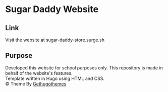 # Sugar Daddy Website

## Link
Visit the website at
sugar-daddy-store.surge.sh

## Purpose
Developed this website for school purposes only. This repository is made in behalf of the website's features. <br>
Template written in Hugo using HTML and CSS. <br>
© Theme By [Gethugothemes](https://github.com/gethugothemes/)
